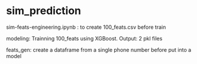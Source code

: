 # sim_prediction

sim-feats-engineering.ipynb : to create 100_feats.csv before train

modeling: Trainning 100_feats using XGBoost. Output: 2 pkl files

feats_gen: create a dataframe from a single phone number before put into a model
